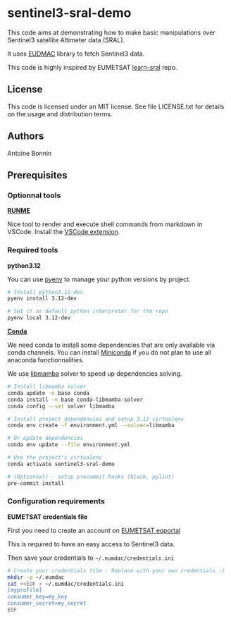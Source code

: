 # sentinel3-sral-demo

This code aims at demonstrating how to make basic manipulations over Sentinel3 satellite Altimeter data (SRAL).

It uses [EUDMAC](https://anaconda.org/eumetsat/eumdac) library to fetch Sentinel3 data.

This code is highly inspired by EUMETSAT [learn-sral](https://gitlab.eumetsat.int/eumetlab/oceans/ocean-training/sensors/learn-sral) repo.

## License

This code is licensed under an MIT license. See file LICENSE.txt for details on the usage and distribution terms.

## Authors

Antoine Bonnin

## Prerequisites

### Optionnal tools

**[RUNME](https://runme.dev/)**

Nice tool to render and execute shell commands from markdown in VSCode. Install the [VSCode extension](https://docs.runme.dev/getting-started/vscode).

### Required tools

**python3.12**

You can use [pyenv](https://github.com/pyenv/pyenv) to manage your python versions by project.

```sh {"id":"01J8P8CJ70DD7FYZ7B2PTEH0H1"}
# Install python3.12-dev
pyenv install 3.12-dev
```

```sh {"id":"01J8P90EV8JAN2XHSNB3YKSQPK"}
# Set it as default python interpreter for the repo
pyenv local 3.12-dev
```

**[Conda](https://docs.anaconda.com/anaconda/install/index.html)**

We need conda to install some dependencies that are only available via conda channels. You can install [Miniconda](https://docs.anaconda.com/miniconda/) if you do not plan to use all anaconda functionnalities.

We use [libmamba](https://www.anaconda.com/blog/a-faster-conda-for-a-growing-community) solver to speed up dependencies solving.

```sh {"id":"01J8PCGEAAC83CN6JDQ7M79Q39"}
# Install libmamba solver
conda update -n base conda
conda install -n base conda-libmamba-solver
conda config --set solver libmamba
```

```sh {"id":"01J8PCRR9NS7NW97TNFKC2Q423"}
# Install project dependencies and setup 3.12 virtualenv
conda env create -f environment.yml --solver=libmamba
```

```sh {"id":"01J8PD7W29RA6FTWQFQ6ACNYRY"}
# Or update dependencies
conda env update --file environment.yml
```

```sh {"id":"01J8PCK4MF4GPRB83ECRK84VY3"}
# Use the project's virtualenv
conda activate sentinel3-sral-demo
```

```sh {"id":"01J8P9NSFP1JWKZXHZ0CDQD3H3"}
# (Optionnal) - setup precommit hooks (black, pylint)
pre-commit install
```

### Configuration requirements

**EUMETSAT credentials file**

First you need to create an account on [EUMETSAT eoportal](https://eoportal.eumetsat.int/cas/login)

This is required to have an easy access to Sentinel3 data.

Then save your credentials to `~/.eumdac/credentials.ini`

```sh {"id":"01J8T3GWKJ78NSME8D352G5094"}
# Create your credentials file - Replace with your own credentials :)
mkdir -p ~/.eumdac
cat <<EOF > ~/.eumdac/credentials.ini
[myprofile]
consumer_key=my_key
consumer_secret=my_secret
EOF
```
